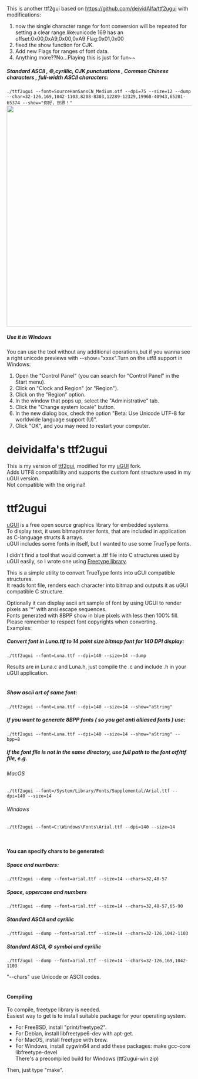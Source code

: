 This is another ttf2gui based on https://github.com/deividAlfa/ttf2ugui with modifications:

1. now the single character range for font conversion will be repeated for setting a clear range.like:unicode 169 has an offset:0x00,0xA9,0x00,0xA9 Flag:0x01,0x00
2. fixed the show function for CJK.
3. Add new Flags for ranges of font data.
4. Anything more??No...Playing this is just for fun~~

##### Standard ASCII , ©,cyrillic, CJK punctuations , Common Chinese characters , full-width ASCII characters:<br>
```./ttf2ugui --font=SourceHanSansCN_Medium.otf --dpi=75 --size=12 --dump --char=32-126,169,1042-1103,8208-8303,12289-12329,19968-40943,65281-65374 --show="你好，世界！"```   
<img src="./ttf2ugui.png" width="600">


##### Use it in Windows
You can use the tool without any additional operations,but if you wanna see a right unicode previews with --show="xxxx".Turn on the utf8 support in Windows:
1. Open the "Control Panel" (you can search for "Control Panel" in the Start menu).
2. Click on "Clock and Region" (or "Region").
3. Click on the "Region" option.
4. In the window that pops up, select the "Administrative" tab.
5. Click the "Change system locale" button.
6. In the new dialog box, check the option "Beta: Use Unicode UTF-8 for worldwide language support (U)".
7. Click "OK", and you may need to restart your computer.


deividalfa's ttf2ugui
========
This is my version of [ttf2gui](https://github.com/AriZuu/ttf2ugui), modified for my [uGUI](https://github.com/deividalfa/UGUI) fork.<br>
Adds UTF8 compatibility and supports the custom font structure used in my uGUI version.<br>
Not compatible with the original!<br>

ttf2ugui
========

[uGUI][1] is a free open source graphics library for embedded systems.<br>
To display text, it uses bitmap/raster fonts, that are included in application as C-language structs & arrays.<br>
uGUI includes some fonts in itself, but I wanted to use some TrueType fonts.<br>

I didn't find a tool that would convert a .ttf file into C structures used by uGUI easily, so I wrote one using [Freetype library][2].<br>

This is a simple utility to convert TrueType fonts into uGUI compatible structures.<br>
It reads font file, renders each character into bitmap and outputs it as uGUI compatible C structure.<br>

Optionally it can display ascii art sample of font by using UGUI to render pixels as '*' with ansi escape sequences.<br>
Fonts generated with 8BPP show in blue pixels with less then 100% fill.<br>
Please remember to respect font copyrights when converting.<br>
Examples:<br>

##### Convert font in Luna.ttf to 14 point size bitmap font for 140 DPI display:<br>
```./ttf2ugui --font=Luna.ttf --dpi=140 --size=14 --dump```

Results are in Luna.c and Luna.h, just compile the .c and include .h in your uGUI application.<br><br>

##### Show ascii art of same font:<br>
```./ttf2ugui --font=Luna.ttf --dpi=140 --size=14 --show="aString"```

##### If you want to generate 8BPP fonts ( so you get anti alliased fonts ) use:<br>
```./ttf2ugui --font=Luna.ttf --dpi=140 --size=14 --show="aString" --bpp=8```

##### If the font file is not in the same directory, use full path to the font otf/ttf file, e.g.<br>
###### MacOS

```./ttf2ugui --font=/System/Library/Fonts/Supplemental/Arial.ttf --dpi=140 --size=14```

###### Windows

```./ttf2ugui --font=C:\Windows\Fonts\Arial.ttf --dpi=140 --size=14```

<br>

#### You can specify chars to be generated:
##### Space and numbers:<br>
```./ttf2ugui --dump --font=arial.ttf --size=14 --chars=32,48-57```

##### Space, uppercase and numbers<br>
```./ttf2ugui --dump --font=arial.ttf --size=14 --chars=32,48-57,65-90```

##### Standard ASCII and cyrillic<br>
```./ttf2ugui --dump --font=arial.ttf --size=14 --chars=32-126,1042-1103```

##### Standard ASCII, © symbol and cyrillic<br>
```./ttf2ugui --dump --font=arial.ttf --size=14 --chars=32-126,169,1042-1103```

"--chars" use Unicode or ASCII codes.<br>
<br>

#### Compiling
To compile, freetype library is needed.<br>
Easiest way to get is to install suitable package for your operating system.<br>

- For FreeBSD, install "print/freetype2".<br>
- For Debian, install libfreetype6-dev with apt-get.<br>
- For MacOS, install freetype with brew.<br>
- For Windows, install cygwin64 and add these packages: make gcc-core libfreetype-devel<br>
There's a precompiled build for Windows (ttf2ugui-win.zip)<br>

Then, just type "make".<br>

[1]: http://www.embeddedlightning.com/ugui/
[2]: http://freetype.org/
